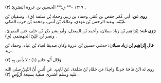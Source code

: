 ١٣١٩ -** ق:** الحسين بن عروة البَصْرِيّ (٣) .

**روى عن:** أبي عُمَر حفص بن عُمَر، وحماد بن زبير،وحماد بْن سلمة (ق) ، وسفيان بْن عُيَيْنَة، وعبد الرحمن بْن مهدي، ومالك بْن أنس، ومحمد بْن حرب المكي.

**رَوَى عَنه:** إِبْرَاهِيم بْن زياد سبلان، وأحمد بْن المعذل، وأبو بشر بكر بْن خلف ختن المقرئ، ونصر بْن عَلِيّ الجهضمي (ق) .

**قال إِبْرَاهِيم بْن زياد سبلان:** حدثني حسين بْن عروة وكان صديقا لعباد بْن عباد، وحماد بْن زيد.

وَقَال أَبُو حاتم (١) : لا بأس بِهِ (٢) .

روى له ابْنُ مَاجَهْ حَدِيثًا واحِدًا عن حَمَّادِ بْنُ سَلَمَةَ، عَنْ ثَابِتٍ، عَنِ أَنَسٍ أَنَّ النَّبِيَّ صلى الله عليه وسلم اشترى صفية بسبعة أَرْؤُسٍ (٣) .